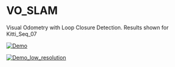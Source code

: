 # VO_SLAM
Visual Odometry with Loop Closure Detection.
Results shown for Kitti_Seq_07

[![Demo](https://drive.google.com/open?id=1_w51v4onteh5xx_1Jwbd-n2RYs4AjrPI/0.jpg)](https://drive.google.com/open?id=1_w51v4onteh5xx_1Jwbd-n2RYs4AjrPI)


[![Demo_low_resolution](https://drive.google.com/open?id=1AZrRSylJOtWeoeq5cxutLt4qtQmd4wSM/0.jpg)](https://drive.google.com/open?id=1AZrRSylJOtWeoeq5cxutLt4qtQmd4wSM)
